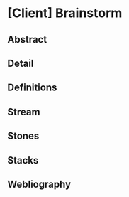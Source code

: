# [Client] Brainstorm

## Abstract

## Detail

## Definitions

## Stream

## Stones

## Stacks

## Webliography
